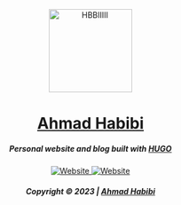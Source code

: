 <div align="center">
	<a href="https://habibi2004.pages.dev/"><img src="/images/logo.svg" width="150" alt="HBBIIIII" /></a>
	<h1><a href="https://habibi2004.pages.dev//">Ahmad Habibi</a></h1>
</div>

<h5 align="center">
  Personal website and blog 
  built with <a href="https://gohugo.io/" target="_blank">HUGO</a>
</h5>

<p align="center">
  <a href="https://habibi2004.pages.dev//" target="_blank">
    <img alt="Website" src="https://img.shields.io/website?down_message=offline&label=site&up_message=online&url=http%3A%2F%2Fhabibi2004.tech" />
  </a>
  <a href="https://habibi2004.pages.dev//" target="_blank">
    <img alt="Website" src="https://img.shields.io/badge/open-web-blue" />
  </a>
</p>
<h5 align="center">
	Copyright © 2023 | <a href="https://habibi2004.pages.dev//">Ahmad Habibi</a>
</h5>